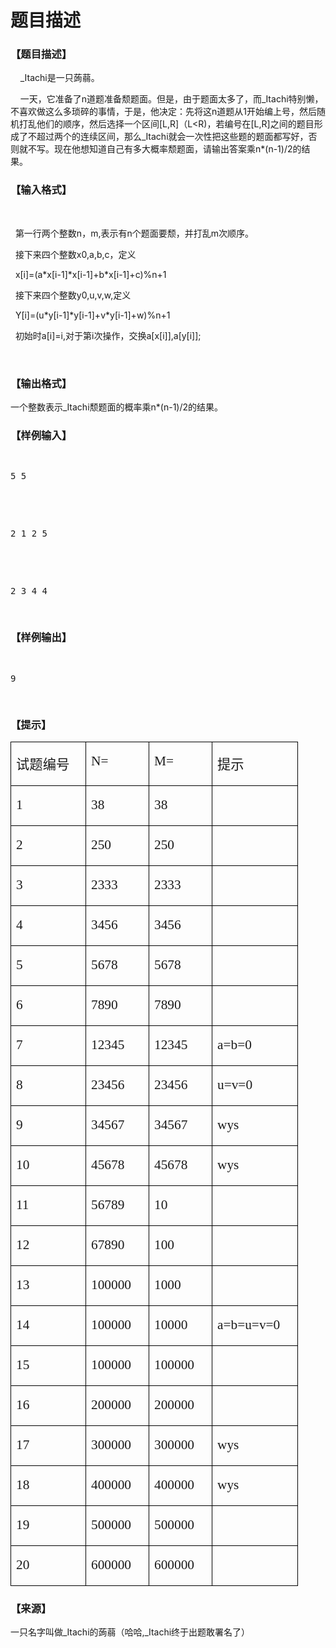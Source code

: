 # 题目描述


<h3>
【题目描述】
</h3>
<p>
    _Itachi是一只蒟蒻。
</p>
<p>
    一天，它准备了n道题准备颓题面。但是，由于题面太多了，而_Itachi特别懒，不喜欢做这么多琐碎的事情，于是，他决定：先将这n道题从1开始编上号，然后随机打乱他们的顺序，然后选择一个区间[L,R]（L&lt;R)，若编号在[L,R]之间的题目形成了不超过两个的连续区间，那么_Itachi就会一次性把这些题的题面都写好，否则就不写。现在他想知道自己有多大概率颓题面，请输出答案乘n*(n-1)/2的结果。
</p>
<h3>
【输入格式】
</h3>
<p>
<br/>
</p>
<p>
  第一行两个整数n，m,表示有n个题面要颓，并打乱m次顺序。
</p>
<p>
  接下来四个整数x0,a,b,c，定义
</p>
<p>
  x[i]=(a*x[i-1]*x[i-1]+b*x[i-1]+c)%n+1
</p>
<p>
  接下来四个整数y0,u,v,w,定义
</p>
<p>
  Y[i]=(u*y[i-1]*y[i-1]+v*y[i-1]+w)%n+1
</p>
<p>
  初始时a[i]=i,对于第i次操作，交换a[x[i]],a[y[i]];
</p>
<p>
<br/>
</p>
<h3>
【输出格式】
</h3>
<p>
一个整数表示_Itachi颓题面的概率乘n*(n-1)/2的结果。
</p>
<h3>
【样例输入】
</h3>
<pre><p>
5 5
</p>

<p>
2 1 2 5
</p>

<p>
2 3 4 4
</p>
</pre>
<h3>
【样例输出】
</h3>
<pre><p>
9
</p>
</pre>
<h3>
【提示】
</h3>
<p>
</p><table class="MsoTableGrid" style="border-collapse:collapse;border:none;" cellspacing="0" cellpadding="0" border="1">
<tbody>
<tr>
<td style="border:solid windowtext 1.0pt;" width="103" valign="top">
<p class="MsoNormal">
<span style="font-size:16.0pt;font-family:隶书;">试题编号<span></span></span> 
</p>
</td>
<td style="border:solid windowtext 1.0pt;" width="84" valign="top">
<p class="MsoNormal">
<span style="font-size:16.0pt;font-family:隶书;">N=</span> 
</p>
</td>
<td style="border:solid windowtext 1.0pt;" width="84" valign="top">
<p class="MsoNormal">
<span style="font-size:16.0pt;font-family:隶书;">M=</span> 
</p>
</td>
<td style="border:solid windowtext 1.0pt;" width="120" valign="top">
<p class="MsoNormal">
<span style="font-size:16.0pt;font-family:隶书;">提示<span></span></span> 
</p>
</td>
</tr>
<tr>
<td style="border:solid windowtext 1.0pt;" width="103" valign="top">
<p class="MsoNormal">
<span style="font-size:16.0pt;font-family:隶书;">1</span> 
</p>
</td>
<td style="border:solid windowtext 1.0pt;" width="84" valign="top">
<p class="MsoNormal">
<span style="font-size:16.0pt;font-family:隶书;">38</span> 
</p>
</td>
<td style="border:solid windowtext 1.0pt;" width="84" valign="top">
<p class="MsoNormal">
<span style="font-size:16.0pt;font-family:隶书;">38</span> 
</p>
</td>
<td style="border:solid windowtext 1.0pt;" width="120" valign="top">
<p class="MsoNormal">
<span style="font-size:16.0pt;font-family:隶书;"></span> 
</p>
<br/>
</td>
</tr>
<tr>
<td style="border:solid windowtext 1.0pt;" width="103" valign="top">
<p class="MsoNormal">
<span style="font-size:16.0pt;font-family:隶书;">2</span> 
</p>
</td>
<td style="border:solid windowtext 1.0pt;" width="84" valign="top">
<p class="MsoNormal">
<span style="font-size:16.0pt;font-family:隶书;">250</span> 
</p>
</td>
<td style="border:solid windowtext 1.0pt;" width="84" valign="top">
<p class="MsoNormal">
<span style="font-size:16.0pt;font-family:隶书;">250</span> 
</p>
</td>
<td style="border:solid windowtext 1.0pt;" width="120" valign="top">
<p class="MsoNormal">
<span style="font-size:16.0pt;font-family:隶书;"></span> 
</p>
<br/>
</td>
</tr>
<tr>
<td style="border:solid windowtext 1.0pt;" width="103" valign="top">
<p class="MsoNormal">
<span style="font-size:16.0pt;font-family:隶书;">3</span> 
</p>
</td>
<td style="border:solid windowtext 1.0pt;" width="84" valign="top">
<p class="MsoNormal">
<span style="font-size:16.0pt;font-family:隶书;">2333</span> 
</p>
</td>
<td style="border:solid windowtext 1.0pt;" width="84" valign="top">
<p class="MsoNormal">
<span style="font-size:16.0pt;font-family:隶书;">2333</span> 
</p>
</td>
<td style="border:solid windowtext 1.0pt;" width="120" valign="top">
<p class="MsoNormal">
<span style="font-size:16.0pt;font-family:隶书;"></span> 
</p>
<br/>
</td>
</tr>
<tr>
<td style="border:solid windowtext 1.0pt;" width="103" valign="top">
<p class="MsoNormal">
<span style="font-size:16.0pt;font-family:隶书;">4</span> 
</p>
</td>
<td style="border:solid windowtext 1.0pt;" width="84" valign="top">
<p class="MsoNormal">
<span style="font-size:16.0pt;font-family:隶书;">3456</span> 
</p>
</td>
<td style="border:solid windowtext 1.0pt;" width="84" valign="top">
<p class="MsoNormal">
<span style="font-size:16.0pt;font-family:隶书;">3456</span> 
</p>
</td>
<td style="border:solid windowtext 1.0pt;" width="120" valign="top">
<p class="MsoNormal">
<span style="font-size:16.0pt;font-family:隶书;"></span> 
</p>
<br/>
</td>
</tr>
<tr>
<td style="border:solid windowtext 1.0pt;" width="103" valign="top">
<p class="MsoNormal">
<span style="font-size:16.0pt;font-family:隶书;">5</span> 
</p>
</td>
<td style="border:solid windowtext 1.0pt;" width="84" valign="top">
<p class="MsoNormal">
<span style="font-size:16.0pt;font-family:隶书;">5678</span> 
</p>
</td>
<td style="border:solid windowtext 1.0pt;" width="84" valign="top">
<p class="MsoNormal">
<span style="font-size:16.0pt;font-family:隶书;">5678</span> 
</p>
</td>
<td style="border:solid windowtext 1.0pt;" width="120" valign="top">
<p class="MsoNormal">
<span style="font-size:16.0pt;font-family:隶书;"></span> 
</p>
<br/>
</td>
</tr>
<tr>
<td style="border:solid windowtext 1.0pt;" width="103" valign="top">
<p class="MsoNormal">
<span style="font-size:16.0pt;font-family:隶书;">6</span> 
</p>
</td>
<td style="border:solid windowtext 1.0pt;" width="84" valign="top">
<p class="MsoNormal">
<span style="font-size:16.0pt;font-family:隶书;">7890</span> 
</p>
</td>
<td style="border:solid windowtext 1.0pt;" width="84" valign="top">
<p class="MsoNormal">
<span style="font-size:16.0pt;font-family:隶书;">7890</span> 
</p>
</td>
<td style="border:solid windowtext 1.0pt;" width="120" valign="top">
<p class="MsoNormal">
<span style="font-size:16.0pt;font-family:隶书;"></span> 
</p>
<br/>
</td>
</tr>
<tr>
<td style="border:solid windowtext 1.0pt;" width="103" valign="top">
<p class="MsoNormal">
<span style="font-size:16.0pt;font-family:隶书;">7</span> 
</p>
</td>
<td style="border:solid windowtext 1.0pt;" width="84" valign="top">
<p class="MsoNormal">
<span style="font-size:16.0pt;font-family:隶书;">12345</span> 
</p>
</td>
<td style="border:solid windowtext 1.0pt;" width="84" valign="top">
<p class="MsoNormal">
<span style="font-size:16.0pt;font-family:隶书;">12345</span> 
</p>
</td>
<td style="border:solid windowtext 1.0pt;" width="120" valign="top">
<p class="MsoNormal">
<span style="font-size:16.0pt;font-family:隶书;">a=b=0</span> 
</p>
</td>
</tr>
<tr>
<td style="border:solid windowtext 1.0pt;" width="103" valign="top">
<p class="MsoNormal">
<span style="font-size:16.0pt;font-family:隶书;">8</span> 
</p>
</td>
<td style="border:solid windowtext 1.0pt;" width="84" valign="top">
<p class="MsoNormal">
<span style="font-size:16.0pt;font-family:隶书;">23456</span> 
</p>
</td>
<td style="border:solid windowtext 1.0pt;" width="84" valign="top">
<p class="MsoNormal">
<span style="font-size:16.0pt;font-family:隶书;">23456</span> 
</p>
</td>
<td style="border:solid windowtext 1.0pt;" width="120" valign="top">
<p class="MsoNormal">
<span style="font-size:16.0pt;font-family:隶书;">u=v=0</span> 
</p>
</td>
</tr>
<tr>
<td style="border:solid windowtext 1.0pt;" width="103" valign="top">
<p class="MsoNormal">
<span style="font-size:16.0pt;font-family:隶书;">9</span> 
</p>
</td>
<td style="border:solid windowtext 1.0pt;" width="84" valign="top">
<p class="MsoNormal">
<span style="font-size:16.0pt;font-family:隶书;">34567</span> 
</p>
</td>
<td style="border:solid windowtext 1.0pt;" width="84" valign="top">
<p class="MsoNormal">
<span style="font-size:16.0pt;font-family:隶书;">34567</span> 
</p>
</td>
<td style="border:solid windowtext 1.0pt;" width="120" valign="top">
<p class="MsoNormal">
<span style="font-size:16.0pt;font-family:隶书;">wys</span> 
</p>
</td>
</tr>
<tr>
<td style="border:solid windowtext 1.0pt;" width="103" valign="top">
<p class="MsoNormal">
<span style="font-size:16.0pt;font-family:隶书;">10</span> 
</p>
</td>
<td style="border:solid windowtext 1.0pt;" width="84" valign="top">
<p class="MsoNormal">
<span style="font-size:16.0pt;font-family:隶书;">45678</span> 
</p>
</td>
<td style="border:solid windowtext 1.0pt;" width="84" valign="top">
<p class="MsoNormal">
<span style="font-size:16.0pt;font-family:隶书;">45678</span> 
</p>
</td>
<td style="border:solid windowtext 1.0pt;" width="120" valign="top">
<p class="MsoNormal">
<span style="font-size:16.0pt;font-family:隶书;">wys</span> 
</p>
</td>
</tr>
<tr>
<td style="border:solid windowtext 1.0pt;" width="103" valign="top">
<p class="MsoNormal">
<span style="font-size:16.0pt;font-family:隶书;">11</span> 
</p>
</td>
<td style="border:solid windowtext 1.0pt;" width="84" valign="top">
<p class="MsoNormal">
<span style="font-size:16.0pt;font-family:隶书;">56789</span> 
</p>
</td>
<td style="border:solid windowtext 1.0pt;" width="84" valign="top">
<p class="MsoNormal">
<span style="font-size:16.0pt;font-family:隶书;">10</span> 
</p>
</td>
<td style="border:solid windowtext 1.0pt;" width="120" valign="top">
<p class="MsoNormal">
<span style="font-size:16.0pt;font-family:隶书;"></span> 
</p>
<br/>
</td>
</tr>
<tr>
<td style="border:solid windowtext 1.0pt;" width="103" valign="top">
<p class="MsoNormal">
<span style="font-size:16.0pt;font-family:隶书;">12</span> 
</p>
</td>
<td style="border:solid windowtext 1.0pt;" width="84" valign="top">
<p class="MsoNormal">
<span style="font-size:16.0pt;font-family:隶书;">67890</span> 
</p>
</td>
<td style="border:solid windowtext 1.0pt;" width="84" valign="top">
<p class="MsoNormal">
<span style="font-size:16.0pt;font-family:隶书;">100</span> 
</p>
</td>
<td style="border:solid windowtext 1.0pt;" width="120" valign="top">
<p class="MsoNormal">
<span style="font-size:16.0pt;font-family:隶书;"></span> 
</p>
<br/>
</td>
</tr>
<tr>
<td style="border:solid windowtext 1.0pt;" width="103" valign="top">
<p class="MsoNormal">
<span style="font-size:16.0pt;font-family:隶书;">13</span> 
</p>
</td>
<td style="border:solid windowtext 1.0pt;" width="84" valign="top">
<p class="MsoNormal">
<span style="font-size:16.0pt;font-family:隶书;">100000</span> 
</p>
</td>
<td style="border:solid windowtext 1.0pt;" width="84" valign="top">
<p class="MsoNormal">
<span style="font-size:16.0pt;font-family:隶书;">1000</span> 
</p>
</td>
<td style="border:solid windowtext 1.0pt;" width="120" valign="top">
<p class="MsoNormal">
<span style="font-size:16.0pt;font-family:隶书;"></span> 
</p>
<br/>
</td>
</tr>
<tr>
<td style="border:solid windowtext 1.0pt;" width="103" valign="top">
<p class="MsoNormal">
<span style="font-size:16.0pt;font-family:隶书;">14</span> 
</p>
</td>
<td style="border:solid windowtext 1.0pt;" width="84" valign="top">
<p class="MsoNormal">
<span style="font-size:16.0pt;font-family:隶书;">100000</span> 
</p>
</td>
<td style="border:solid windowtext 1.0pt;" width="84" valign="top">
<p class="MsoNormal">
<span style="font-size:16.0pt;font-family:隶书;">10000</span> 
</p>
</td>
<td style="border:solid windowtext 1.0pt;" width="120" valign="top">
<p class="MsoNormal">
<span style="font-size:16.0pt;font-family:隶书;">a=b=u=v=0</span> 
</p>
</td>
</tr>
<tr>
<td style="border:solid windowtext 1.0pt;" width="103" valign="top">
<p class="MsoNormal">
<span style="font-size:16.0pt;font-family:隶书;">15</span> 
</p>
</td>
<td style="border:solid windowtext 1.0pt;" width="84" valign="top">
<p class="MsoNormal">
<span style="font-size:16.0pt;font-family:隶书;">100000</span> 
</p>
</td>
<td style="border:solid windowtext 1.0pt;" width="84" valign="top">
<p class="MsoNormal">
<span style="font-size:16.0pt;font-family:隶书;">100000</span> 
</p>
</td>
<td style="border:solid windowtext 1.0pt;" width="120" valign="top">
<p class="MsoNormal">
<span style="font-size:16.0pt;font-family:隶书;"></span> 
</p>
<br/>
</td>
</tr>
<tr>
<td style="border:solid windowtext 1.0pt;" width="103" valign="top">
<p class="MsoNormal">
<span style="font-size:16.0pt;font-family:隶书;">16</span> 
</p>
</td>
<td style="border:solid windowtext 1.0pt;" width="84" valign="top">
<p class="MsoNormal">
<span style="font-size:16.0pt;font-family:隶书;">200000</span> 
</p>
</td>
<td style="border:solid windowtext 1.0pt;" width="84" valign="top">
<p class="MsoNormal">
<span style="font-size:16.0pt;font-family:隶书;">200000</span> 
</p>
</td>
<td style="border:solid windowtext 1.0pt;" width="120" valign="top">
<p class="MsoNormal">
<span style="font-size:16.0pt;font-family:隶书;"></span> 
</p>
<br/>
</td>
</tr>
<tr>
<td style="border:solid windowtext 1.0pt;" width="103" valign="top">
<p class="MsoNormal">
<span style="font-size:16.0pt;font-family:隶书;">17</span> 
</p>
</td>
<td style="border:solid windowtext 1.0pt;" width="84" valign="top">
<p class="MsoNormal">
<span style="font-size:16.0pt;font-family:隶书;">300000</span> 
</p>
</td>
<td style="border:solid windowtext 1.0pt;" width="84" valign="top">
<p class="MsoNormal">
<span style="font-size:16.0pt;font-family:隶书;">300000</span> 
</p>
</td>
<td style="border:solid windowtext 1.0pt;" width="120" valign="top">
<p class="MsoNormal">
<span style="font-size:16.0pt;font-family:隶书;">wys</span> 
</p>
</td>
</tr>
<tr>
<td style="border:solid windowtext 1.0pt;" width="103" valign="top">
<p class="MsoNormal">
<span style="font-size:16.0pt;font-family:隶书;">18</span> 
</p>
</td>
<td style="border:solid windowtext 1.0pt;" width="84" valign="top">
<p class="MsoNormal">
<span style="font-size:16.0pt;font-family:隶书;">400000</span> 
</p>
</td>
<td style="border:solid windowtext 1.0pt;" width="84" valign="top">
<p class="MsoNormal">
<span style="font-size:16.0pt;font-family:隶书;">400000</span> 
</p>
</td>
<td style="border:solid windowtext 1.0pt;" width="120" valign="top">
<p class="MsoNormal">
<span style="font-size:16.0pt;font-family:隶书;">wys </span> 
</p>
</td>
</tr>
<tr>
<td style="border:solid windowtext 1.0pt;" width="103" valign="top">
<p class="MsoNormal">
<span style="font-size:16.0pt;font-family:隶书;">19</span> 
</p>
</td>
<td style="border:solid windowtext 1.0pt;" width="84" valign="top">
<p class="MsoNormal">
<span style="font-size:16.0pt;font-family:隶书;">500000</span> 
</p>
</td>
<td style="border:solid windowtext 1.0pt;" width="84" valign="top">
<p class="MsoNormal">
<span style="font-size:16.0pt;font-family:隶书;">500000</span> 
</p>
</td>
<td style="border:solid windowtext 1.0pt;" width="120" valign="top">
<p class="MsoNormal">
<span style="font-size:16.0pt;font-family:隶书;"></span> 
</p>
<br/>
</td>
</tr>
<tr>
<td style="border:solid windowtext 1.0pt;" width="103" valign="top">
<p class="MsoNormal">
<span style="font-size:16.0pt;font-family:隶书;">20</span> 
</p>
</td>
<td style="border:solid windowtext 1.0pt;" width="84" valign="top">
<p class="MsoNormal">
<span style="font-size:16.0pt;font-family:隶书;">600000</span> 
</p>
</td>
<td style="border:solid windowtext 1.0pt;" width="84" valign="top">
<p class="MsoNormal">
<span style="font-size:16.0pt;font-family:隶书;">600000</span> 
</p>
</td>
<td style="border:solid windowtext 1.0pt;" width="120" valign="top">
<p class="MsoNormal">
<span style="font-size:16.0pt;font-family:隶书;"></span> 
</p>
<br/>
</td>
</tr>
</tbody>
</table>
<p></p>
<h3>
【来源】
</h3>
<p>
一只名字叫做_Itachi的蒟蒻（哈哈,_Itachi终于出题敢署名了）
</p>
